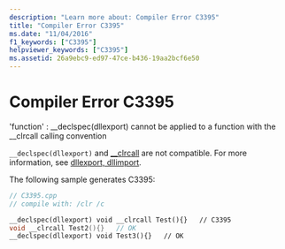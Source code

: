 ```yaml
---
description: "Learn more about: Compiler Error C3395"
title: "Compiler Error C3395"
ms.date: "11/04/2016"
f1_keywords: ["C3395"]
helpviewer_keywords: ["C3395"]
ms.assetid: 26a9ebc9-ed97-47ce-b436-19aa2bcf6e50
---
```

# Compiler Error C3395

'function' : __declspec(dllexport) cannot be applied to a function with the \__clrcall calling convention

`__declspec(dllexport)` and [__clrcall](../../cpp/clrcall.md) are not compatible.  For more information, see [dllexport, dllimport](../../cpp/dllexport-dllimport.md).

The following sample generates C3395:

```cpp
// C3395.cpp
// compile with: /clr /c

__declspec(dllexport) void __clrcall Test(){}   // C3395
void __clrcall Test2(){}   // OK
__declspec(dllexport) void Test3(){}   // OK
```
